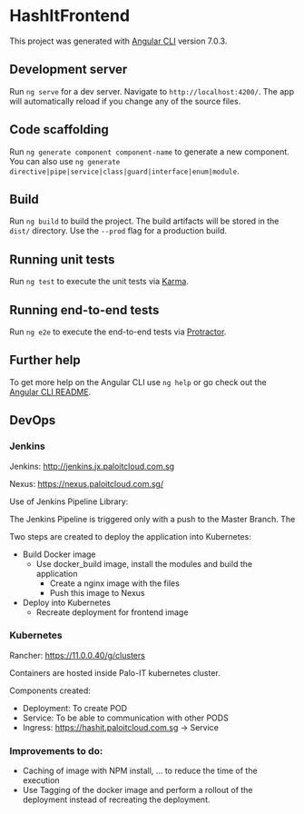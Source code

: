 # HashItFrontend

This project was generated with [Angular CLI](https://github.com/angular/angular-cli) version 7.0.3.

## Development server

Run `ng serve` for a dev server. Navigate to `http://localhost:4200/`. The app will automatically reload if you change any of the source files.

## Code scaffolding

Run `ng generate component component-name` to generate a new component. You can also use `ng generate directive|pipe|service|class|guard|interface|enum|module`.

## Build

Run `ng build` to build the project. The build artifacts will be stored in the `dist/` directory. Use the `--prod` flag for a production build.

## Running unit tests

Run `ng test` to execute the unit tests via [Karma](https://karma-runner.github.io).

## Running end-to-end tests

Run `ng e2e` to execute the end-to-end tests via [Protractor](http://www.protractortest.org/).

## Further help

To get more help on the Angular CLI use `ng help` or go check out the [Angular CLI README](https://github.com/angular/angular-cli/blob/master/README.md).


## DevOps

### Jenkins

Jenkins: http://jenkins.jx.paloitcloud.com.sg

Nexus: https://nexus.paloitcloud.com.sg/

Use of Jenkins Pipeline Library:

The Jenkins Pipeline is triggered only with a push to the Master Branch.
The

Two steps are created to deploy the application into Kubernetes:
  - Build Docker image
    - Use docker_build image, install the modules and build the application
        - Create a nginx image with the files
        - Push this image to Nexus
  - Deploy into Kubernetes
    - Recreate deployment for frontend image


### Kubernetes

Rancher: https://11.0.0.40/g/clusters

Containers are hosted inside Palo-IT kubernetes cluster.

Components created:
  - Deployment: To create POD
  - Service: To be able to communication with other PODS
  - Ingress: https://hashit.paloitcloud.com.sg -> Service

### Improvements to do:

  - Caching of image with NPM install, ... to reduce the time of the execution
  - Use Tagging of the docker image and perform a rollout of the deployment instead of recreating the deployment.

